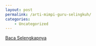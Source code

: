 ```yaml
---
layout: post
permalink: /arti-mimpi-guru-selingkuh/
categories:
    - Uncategorized
---
```


[Baca Selengkapnya](/07)